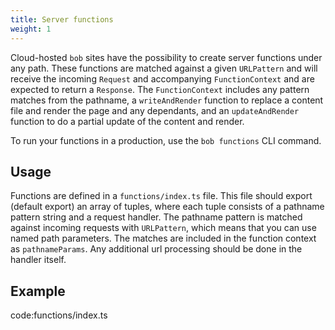 ```yaml
---
title: Server functions
weight: 1
---
```


Cloud-hosted `bob` sites have the possibility to create server functions under any path. These functions are matched against a given `URLPattern` and will receive the incoming `Request` and accompanying `FunctionContext` and are expected to return a `Response`. The `FunctionContext` includes any pattern matches from the pathname, a `writeAndRender` function to replace a content file and render the page and any dependants, and an `updateAndRender` function to do a partial update of the content and render. 

To run your functions in a production, use the `bob functions` CLI command.

## Usage

Functions are defined in a `functions/index.ts` file. This file should export (default export) an array of tuples, where each tuple consists of a pathname pattern string and a request handler. The pathname pattern is matched against incoming requests with `URLPattern`, which means that you can use named path parameters. The matches are included in the function context as `pathnameParams`. Any additional url processing should be done in the handler itself.

## Example

code:functions/index.ts
